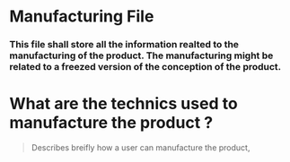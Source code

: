 # Manufacturing File

### This file shall store all the information realted to the manufacturing of the product. The manufacturing might be related to a freezed version of the conception of the product.


# What are the technics used to manufacture the product ? 
> Describes breifly how a user can manufacture the product, 
